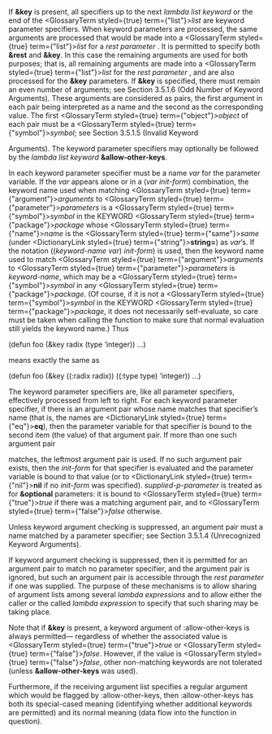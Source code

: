  



If **&amp;key** is present, all specifiers up to the next *lambda list keyword* or the end of the <GlossaryTerm styled={true} term={"list"}><i>list</i></GlossaryTerm> are keyword parameter specifiers. When keyword parameters are processed, the same arguments are processed that would be made into a <GlossaryTerm styled={true} term={"list"}><i>list</i></GlossaryTerm> for a *rest parameter* . It is permitted to specify both **&amp;rest** and **&amp;key**. In this case the remaining arguments are used for both purposes; that is, all remaining arguments are made into a <GlossaryTerm styled={true} term={"list"}><i>list</i></GlossaryTerm> for the *rest parameter* , and are also processed for the **&amp;key** parameters. If **&amp;key** is specified, there must remain an even number of arguments; see Section 3.5.1.6 (Odd Number of Keyword Arguments). These arguments are considered as pairs, the first argument in each pair being interpreted as a name and the second as the corresponding value. The first <GlossaryTerm styled={true} term={"object"}><i>object</i></GlossaryTerm> of each pair must be a <GlossaryTerm styled={true} term={"symbol"}><i>symbol</i></GlossaryTerm>; see Section 3.5.1.5 (Invalid Keyword  







Arguments). The keyword parameter specifiers may optionally be followed by the *lambda list keyword* **&amp;allow-other-keys**. 



In each keyword parameter specifier must be a name *var* for the parameter variable. If the *var* appears alone or in a (*var init-form*) combination, the keyword name used when matching <GlossaryTerm styled={true} term={"argument"}><i>arguments</i></GlossaryTerm> to <GlossaryTerm styled={true} term={"parameter"}><i>parameters</i></GlossaryTerm> is a <GlossaryTerm styled={true} term={"symbol"}><i>symbol</i></GlossaryTerm> in the KEYWORD <GlossaryTerm styled={true} term={"package"}><i>package</i></GlossaryTerm> whose <GlossaryTerm styled={true} term={"name"}><i>name</i></GlossaryTerm> is the <GlossaryTerm styled={true} term={"same"}><i>same</i></GlossaryTerm> (under <DictionaryLink styled={true} term={"string"}><b>string=</b></DictionaryLink>) as *var*’s. If the notation ((*keyword-name var*) *init-form*) is used, then the keyword name used to match <GlossaryTerm styled={true} term={"argument"}><i>arguments</i></GlossaryTerm> to <GlossaryTerm styled={true} term={"parameter"}><i>parameters</i></GlossaryTerm> is *keyword-name*, which may be a <GlossaryTerm styled={true} term={"symbol"}><i>symbol</i></GlossaryTerm> in any <GlossaryTerm styled={true} term={"package"}><i>package</i></GlossaryTerm>. (Of course, if it is not a <GlossaryTerm styled={true} term={"symbol"}><i>symbol</i></GlossaryTerm> in the KEYWORD <GlossaryTerm styled={true} term={"package"}><i>package</i></GlossaryTerm>, it does not necessarily self-evaluate, so care must be taken when calling the function to make sure that normal evaluation still yields the keyword name.) Thus 



(defun foo (&amp;key radix (type ’integer)) ...) 



means exactly the same as 



(defun foo (&amp;key ((:radix radix)) ((:type type) ’integer)) ...) 



The keyword parameter specifiers are, like all parameter specifiers, effectively processed from left to right. For each keyword parameter specifier, if there is an argument pair whose name matches that specifier’s name (that is, the names are <DictionaryLink styled={true} term={"eq"}><b>eq</b></DictionaryLink>), then the parameter variable for that specifier is bound to the second item (the value) of that argument pair. If more than one such argument pair 



matches, the leftmost argument pair is used. If no such argument pair exists, then the *init-form* for that specifier is evaluated and the parameter variable is bound to that value (or to <DictionaryLink styled={true} term={"nil"}><b>nil</b></DictionaryLink> if no *init-form* was specified). *supplied-p-parameter* is treated as for **&amp;optional** parameters: it is bound to <GlossaryTerm styled={true} term={"true"}><i>true</i></GlossaryTerm> if there was a matching argument pair, and to <GlossaryTerm styled={true} term={"false"}><i>false</i></GlossaryTerm> otherwise. 



Unless keyword argument checking is suppressed, an argument pair must a name matched by a parameter specifier; see Section 3.5.1.4 (Unrecognized Keyword Arguments). 



If keyword argument checking is suppressed, then it is permitted for an argument pair to match no parameter specifier, and the argument pair is ignored, but such an argument pair is accessible through the *rest parameter* if one was supplied. The purpose of these mechanisms is to allow sharing of argument lists among several *lambda expressions* and to allow either the caller or the called *lambda expression* to specify that such sharing may be taking place. 



Note that if **&amp;key** is present, a keyword argument of :allow-other-keys is always permitted— regardless of whether the associated value is <GlossaryTerm styled={true} term={"true"}><i>true</i></GlossaryTerm> or <GlossaryTerm styled={true} term={"false"}><i>false</i></GlossaryTerm>. However, if the value is <GlossaryTerm styled={true} term={"false"}><i>false</i></GlossaryTerm>, other non-matching keywords are not tolerated (unless **&amp;allow-other-keys** was used). 



Furthermore, if the receiving argument list specifies a regular argument which would be flagged by :allow-other-keys, then :allow-other-keys has both its special-cased meaning (identifying whether additional keywords are permitted) and its normal meaning (data flow into the function in question). 



